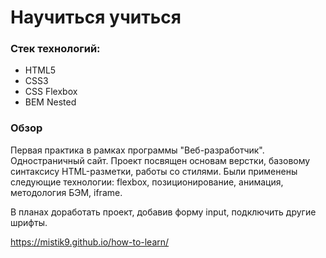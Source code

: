 # Научиться учиться

### Стек технологий:

- HTML5
- CSS3
- CSS Flexbox
- BEM Nested

### Обзор
Первая практика в рамках программы "Веб-разработчик". 
Одностраничный сайт.
Проект посвящен основам верстки, базовому синтаксису HTML-разметки, работы со стилями.
Были применены следующие технологии: flexbox, позиционирование, анимация, методология БЭМ, iframe.

В планах доработать проект, добавив форму input, подключить другие шрифты.

https://mistik9.github.io/how-to-learn/

